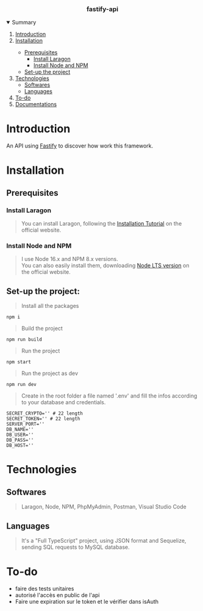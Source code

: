 <p align="center">
    <h3 align="center">fastify-api</h3>
</p>  

<details open="open">
  <summary>Summary</summary>
  <ol>
    <li>
      <a href="#Introduction">Introduction</a>
    </li>
    <li>
      <a href="#Installation">Installation</a>
    </li>
    <ul>
        <li>
            <a href="#Prerequisites">Prerequisites</a>
            <ul>
              <li>
                <a href="#Install-Laragon">Install Laragon</a>
              </li>
              <li>
                <a href="#Install-Node-and-NPM">Install Node and NPM</a>
              </li>
          </ul>
        </li>
        <li>
            <a href="#Set-up-the-project">Set-up the project</a>
        </li>
    </ul>
    <li>
      <a href="#Technologies">Technologies</a>
      <ul>
        <li>
          <a href="#Softwares">Softwares</a>
        </li>
        <li>
          <a href="#Languages">Languages</a>
        </li>
      </ul>
    </li>
    <li>
      <a href="#To-do">To-do</a>
    </li>
    <li>
      <a href="#Documentations">Documentations</a>
    </li>
  </ol>
</details> 
    
# Introduction
    
An API using [Fastify](https://www.fastify.io/docs/latest/) to discover how work this framework.
    
# Installation

## Prerequisites

### Install Laragon

> You can install Laragon, following the [Installation Tutorial](https://laragon.org/) on the official website.

### Install Node and NPM

> I use Node 16.x and NPM 8.x versions. <br>
> You can also easily install them, downloading [Node LTS version](https://nodejs.org/en/) on the official website.

## Set-up the project:

> Install all the packages
```
npm i
```

> Build the project
```
npm run build
```

> Run the project
```
npm start
```

> Run the project as dev
```
npm run dev
```

> Create in the root folder a file named '.env' and fill the infos according to your database and credentials.
```
SECRET_CRYPTO='' # 22 length
SECRET_TOKEN='' # 22 length
SERVER_PORT=''
DB_NAME=''
DB_USER=''
DB_PASS=''
DB_HOST=''
```
    
# Technologies

## Softwares

> Laragon,
> Node,
> NPM,
> PhpMyAdmin,
> Postman,
> Visual Studio Code

## Languages

> It's a "Full TypeScript" project, using JSON format and Sequelize, sending SQL requests to MySQL database.

# To-do

- faire des tests unitaires
- autorisé l'accès en public de l'api
- Faire une expiration sur le token et le vérifier dans isAuth